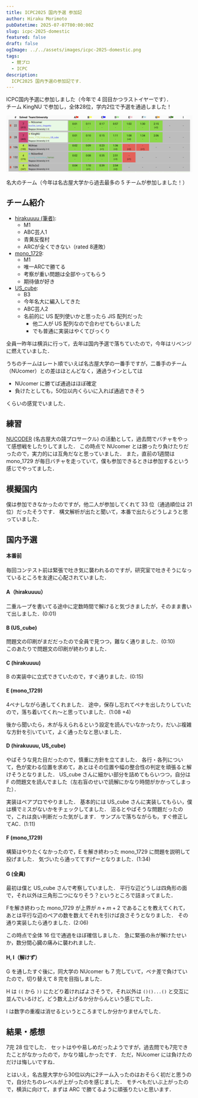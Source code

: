 ```yaml
---
title: ICPC2025 国内予選 参加記
author: Hiraku Morimoto
pubDatetime: 2025-07-07T00:00:00Z
slug: icpc-2025-domestic
featured: false
draft: false
ogImage: ../../assets/images/icpc-2025-domestic.png
tags:
  - 競プロ
  - ICPC
description:
  ICPC2025 国内予選の参加記です．
---
```





ICPC国内予選に参加しました（今年で 4 回目かつラストイヤーです）．<br>
チーム KingNU で参加し，全体28位，学内2位で予選を通過しました！

![alt text](image-1.png)
<figcaption class="text-center">
名大のチーム（今年は名古屋大学から過去最多の 5 チームが参加しました！）
</figcaption>



## チーム紹介

- [hirakuuuu (筆者)](https://atcoder.jp/users/hirakuuuu): 
  - M1
  - ABC芸人1
  - 青黄反復村
  - ARCが全くできない（rated 8連敗）
- [mono_1729](https://atcoder.jp/users/mono_1729):
  - M1
  - 唯一ARCで勝てる
  - 考察が重い問題は全部やってもらう
  - 期待値が好き
- [US_cube](https://atcoder.jp/users/US_cube): 
  - B3
  - 今年名大に編入してきた
  - ABC芸人2
  - 名前的に US 配列使いかと思ったら JIS 配列だった
    - 他二人が US 配列なので合わせてもらいました
    - でも普通に実装はやくてびっくり

全員一昨年は横浜に行って，去年は国内予選で落ちていたので，今年はリベンジに燃えていました．

うちのチームはレート順でいえば名古屋大学の一番手ですが，二番手のチーム（NUcomer）との差はほとんどなく，通過ラインとしては
- NUcomer に勝てば通過はほぼ確定
- 負けたとしても，50位以内くらいに入れば通過できそう

くらいの感覚でいました．




## 練習

[NUCODER](https://x.com/NUCODER3) (名古屋大の競プロサークル) の活動として，過去問でバチャをやって感想戦をしたりしてました．
この時点で NUcomer とは勝ったり負けたりだったので，実力的には互角だなと思っていました．
また，直前の1週間は mono_1729 が毎日バチャを走っていて，僕も参加できるときは参加するという感じでやってました．

## 模擬国内

僕は参加できなかったのですが，他二人が参加してくれて 33 位（通過順位は 21 位）だったそうです．
構文解析が出たと聞いて，本番で出たらどうしようと思っていました．

## 国内予選

#### 本番前

毎回コンテスト前は緊張で吐き気に襲われるのですが，研究室で吐きそうになっているところを友達に心配されていました．

#### A（hirakuuuu）

二重ループを書いてる途中に定数時間で解けると気づきましたが，そのまま書いて出しました．(0:01)

#### B (US_cube)

問題文の印刷がまだだったので全員で見つつ，難なく通りました．(0:10)<br>
このあたりで問題文の印刷が終わりました．

#### C (hirakuuuu)

B の実装中に立式できていたので，すぐ通りました．(0:15)


#### E (mono_1729)

4ペナしながら通してくれました．
途中，保存し忘れてペナを出したりしていたので，落ち着いてくれ～と思っていました．(1:08 +4)

後から聞いたら，木が与えられるという設定を読んでいなかったり，だいぶ複雑な方針を引いていて，よく通ったなと思いました．


#### D (hirakuuuu, US_cube)

やばそうな見た目だったので，慎重に方針を立てました．
各行・各列について，色が変わる位置を求めて，あとはその位置や幅の整合性の判定を頑張ると解けそうとなりました．
US_cube さんに細かい部分を詰めてもらいつつ，自分は F の問題文を読んでました（左右盲のせいで読解にかなり時間がかかってしまった）．

実装はペアプロでやりました．
基本的には US_cube さんに実装してもらい，僕は横でミスがないかをチェックしてました．
沼るとやばそうな問題だったので，これは良い判断だった気がします．
サンプルで落ちながらも，すぐ修正してAC．(1:11)


#### F (mono_1729)

構築はやりたくなかったので，E を解き終わった mono_1729 に問題を説明して投げました．
気づいたら通っててすげーとなりました．(1:34)

#### G (全員)

最初は僕と US_cube さんで考察していました．
平行な辺どうしは四角形の面で，それ以外は三角形二つになりそう？というところで詰まってました．

Fを解き終わった mono_1729 が上界が $n+m+2$ であることを教えてくれて，あとは平行な辺のペアの数を数えてそれを引けば良さそうとなりました．
その通り実装したら通りました．(2:06)

この時点で全体 16 位で通過をほぼ確信しました．
急に緊張の糸が解けたせいか，数分間心臓の痛みに襲われました．


#### H, I（解けず）

G を通したすぐ後に，同大学の NUcomer も 7 完していて，ペナ差で負けていたので，切り替えて 8 完を目指しました．

H は `((` から `))` にたどり着ければよさそうで，それ以外は `()()...()` と交互に並んでいるけど，どう数え上げるか分からんという感じでした．

I は数字の重複は消せるというところまでしか分かりませんでした．


## 結果・感想

7完 28 位でした．
セットはやや易しめだったようですが，過去問でも7完できたことがなかったので，かなり嬉しかったです．
ただ，NUcomer には負けたのだけは悔しいですね．

とはいえ，名古屋大学から30位以内に2チーム入ったのはおそらく初だと思うので，自分たちのレベルが上がったのを感じました．
モチベもだいぶ上がったので，横浜に向けて，まずは ARC で勝てるように頑張りたいと思います．
